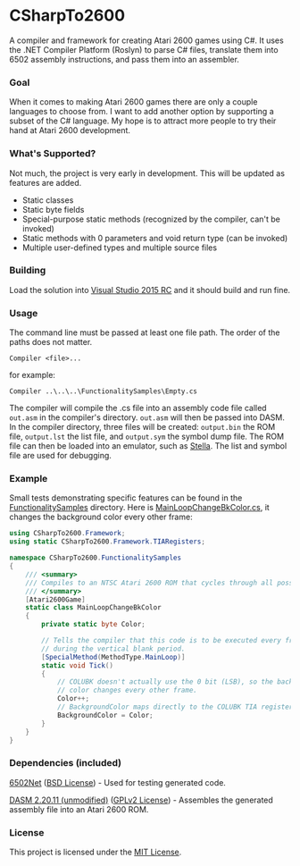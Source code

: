 # CSharpTo2600
A compiler and framework for creating Atari 2600 games using C#. It uses the .NET Compiler Platform (Roslyn) to parse C# files, translate them into 6502 assembly instructions, and pass them into an assembler.
### Goal
When it comes to making Atari 2600 games there are only a couple languages to choose from. I want to add another option by supporting a subset of the C# language. My hope is to attract more people to try their hand at Atari 2600 development.
### What's Supported?
Not much, the project is very early in development. This will be updated as features are added.

* Static classes
 * Static byte fields
 * Special-purpose static methods (recognized by the compiler, can't be invoked)
 * Static methods with 0 parameters and void return type (can be invoked)
* Multiple user-defined types and multiple source files

### Building
Load the solution into [Visual Studio 2015 RC](https://www.visualstudio.com/en-us/news/vs2015-vs) and it should build and run fine.
### Usage
The command line must be passed at least one file path. The order of the paths does not matter.

`Compiler <file>...`

for example:

`Compiler ..\..\..\FunctionalitySamples\Empty.cs`

The compiler will compile the .cs file into an assembly code file called `out.asm` in the compiler's directory. `out.asm` will then be passed into DASM. In the compiler directory, three files will be created: `output.bin` the ROM file, `output.lst` the list file, and `output.sym` the symbol dump file. The ROM file can then be loaded into an emulator, such as [Stella](http://stella.sourceforge.net/). The list and symbol file are used for debugging.
### Example
Small tests demonstrating specific features can be found in the [FunctionalitySamples](./FunctionalitySamples) directory. Here is [MainLoopChangeBkColor.cs](./FunctionalitySamples/MainLoopChangeBkColor.cs), it changes the background color every other frame:
```c#
using CSharpTo2600.Framework;
using static CSharpTo2600.Framework.TIARegisters;

namespace CSharpTo2600.FunctionalitySamples
{
    /// <summary>
    /// Compiles to an NTSC Atari 2600 ROM that cycles through all possible background colors.
    /// </summary>
    [Atari2600Game]
    static class MainLoopChangeBkColor
    {
        private static byte Color;

        // Tells the compiler that this code is to be executed every frame
        // during the vertical blank period.
        [SpecialMethod(MethodType.MainLoop)]
        static void Tick()
        {
            // COLUBK doesn't actually use the 0 bit (LSB), so the background
            // color changes every other frame.
            Color++;
            // BackgroundColor maps directly to the COLUBK TIA register.
            BackgroundColor = Color;
        }
    }
}
```
### Dependencies (included)
[6502Net](https://github.com/aaronmell/6502Net) ([BSD License](./Dependencies/6502Net/LICENSE)) - Used for testing generated code.

[DASM 2.20.11 (unmodified)](http://dasm-dillon.sourceforge.net/) ([GPLv2 License](./Dependencies/DASM/COPYING)) - Assembles the generated assembly file into an Atari 2600 ROM.

### License
This project is licensed under the [MIT License](./LICENSE.txt).
